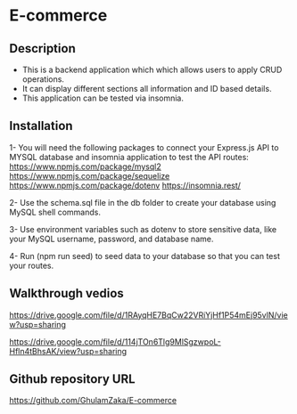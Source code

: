 # E-commerce

## Description

- This is a backend application which which allows users to apply CRUD operations.
- It can display different sections all information and ID based details.
- This application can be tested via insomnia.

## Installation

1- You will need the following packages to connect your Express.js API to MYSQL database and insomnia application to test the API routes:
https://www.npmjs.com/package/mysql2
https://www.npmjs.com/package/sequelize
https://www.npmjs.com/package/dotenv
https://insomnia.rest/

2- Use the schema.sql file in the db folder to create your database using MySQL shell commands.

3- Use environment variables such as dotenv to store sensitive data, like your MySQL username, password, and database name.

4- Run (npm run seed) to seed data to your database so that you can test your routes.

## Walkthrough vedios

https://drive.google.com/file/d/1RAyqHE7BqCw22VRiYjHf1P54mEj95vlN/view?usp=sharing

https://drive.google.com/file/d/114jTOn6Tlg9MlSgzwpoL-Hfln4tBhsAK/view?usp=sharing

## Github repository URL

https://github.com/GhulamZaka/E-commerce
